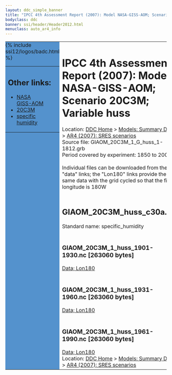 ```yaml
---
layout: ddc_simple_banner
title: "IPCC 4th Assessment Report (2007): Model NASA-GISS-AOM; Scenario 20C3M; Variable huss"
bodyclass: ddc
banner: ssi/header/Header2012.html
menuclass: auto_ar4_info
---
```



<table width="100%" border="0" cellspacing="0" cellpadding="0" style="border-collapse: collapse;">
<tr style="margin:0;padding:0;border:0;">
<td style="margin:0;padding:0;border:0;height:1pt;width:150pt;background:#5492CD;" valign="top" >

<div id="lh-col2" class="auto_ar4_info">
<table class="menumain" bgcolor="#5492CD" cellspacing="0" width="100%" border="0">
<tr><td>
<h2> Other links:</h2>
<ul>
<li><a href="/auto/ar4/model-NASA-GISS-AOM.html">NASA<br/>GISS-AOM</a></li>
<li><a href="/auto/ar4/scenario-20C3M.html">20C3M</a></li>
<li><a href="/auto/ar4/var-specific_humidity.html">specific humidity</a></li>
</ul>
</td></tr>
{% include ssi12/logos/badc.html %}
</table>
</div>
</td>
<td><h1>IPCC 4th Assessment Report (2007): Model NASA-GISS-AOM; Scenario 20C3M; Variable huss</h1>

<!-- Breadcrumb1 -->
<div id="breadcrumb1" align="left">
Location: <a href="/index.html">DDC Home</a> > <a href="/sim/gcm_clim/">Models: Summary Data</a>
> <a href="/sim/gcm_clim/SRES_AR4/index.html">AR4 (2007): SRES scenarios</a>
</div>
<!-- End of Breadcrumb1 -->Source file: GIAOM_20C3M_1_G_huss_1-1812.grb
<br/>
Period covered by experiment: 1850 to 2000<br/>
<br/>Individual files can be downloaded from the "data" links; the "Lon180" links provide the same data
         with the grid cycled so that the first longitude is 180W<br/>
<br/><h2>GIAOM_20C3M_huss_c30a.tar</h2>
Standard name: specific_humidity<br>
<br/><h3>GIAOM_20C3M_1_huss_1901-1930.nc [263060 bytes]</h3>
<a href="http://apps.ipcc-data.org/cgi-bin/downl/ar4_nc/huss/GIAOM_20C3M_1_huss_1901-1930.nc">Data; </a><a href="http://apps.ipcc-data.org/cgi-bin/downl/ar4_nc/huss/GIAOM_20C3M_1_huss_1901-1930.cyto180.nc"> Lon180</a><br/>
<br/><h3>GIAOM_20C3M_1_huss_1931-1960.nc [263060 bytes]</h3>
<a href="http://apps.ipcc-data.org/cgi-bin/downl/ar4_nc/huss/GIAOM_20C3M_1_huss_1931-1960.nc">Data; </a><a href="http://apps.ipcc-data.org/cgi-bin/downl/ar4_nc/huss/GIAOM_20C3M_1_huss_1931-1960.cyto180.nc"> Lon180</a><br/>
<br/><h3>GIAOM_20C3M_1_huss_1961-1990.nc [263060 bytes]</h3>
<a href="http://apps.ipcc-data.org/cgi-bin/downl/ar4_nc/huss/GIAOM_20C3M_1_huss_1961-1990.nc">Data; </a><a href="http://apps.ipcc-data.org/cgi-bin/downl/ar4_nc/huss/GIAOM_20C3M_1_huss_1961-1990.cyto180.nc"> Lon180</a><br/>
<!-- Breadcrumb2 -->
<div id="breadcrumb2" align="left">
Location: <a href="/index.html">DDC Home</a> > <a href="/sim/gcm_clim/">Models: Summary Data</a>
> <a href="/sim/gcm_clim/SRES_AR4/index.html">AR4 (2007): SRES scenarios</a>
</div>
<!-- End of Breadcrumb2 --></td></tr></table>
